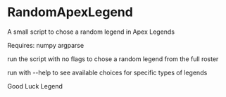 # RandomApexLegend

A small script to chose a random legend in Apex Legends

Requires:
  numpy
  argparse

run the script with no flags to chose a random legend from the full roster

run with --help to see available choices for specific types of legends

Good Luck Legend
